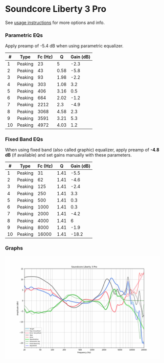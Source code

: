 # Soundcore Liberty 3 Pro
See [usage instructions](https://github.com/jaakkopasanen/AutoEq#usage) for more options and info.

### Parametric EQs
Apply preamp of -5.4 dB when using parametric equalizer.

|   # | Type    |   Fc (Hz) |    Q |   Gain (dB) |
|-----|---------|-----------|------|-------------|
|   1 | Peaking |        23 | 5    |        -2.3 |
|   2 | Peaking |        43 | 0.58 |        -5.8 |
|   3 | Peaking |        93 | 1.98 |        -2.2 |
|   4 | Peaking |       303 | 1.08 |         3.2 |
|   5 | Peaking |       406 | 3.16 |         0.5 |
|   6 | Peaking |       664 | 2.02 |        -1.2 |
|   7 | Peaking |      2212 | 2.3  |        -4.9 |
|   8 | Peaking |      3068 | 4.58 |         2.3 |
|   9 | Peaking |      3591 | 3.21 |         5.3 |
|  10 | Peaking |      4972 | 4.03 |         1.2 |

### Fixed Band EQs
When using fixed band (also called graphic) equalizer, apply preamp of **-4.8 dB** (if available) and set gains manually with these parameters.

|   # | Type    |   Fc (Hz) |    Q |   Gain (dB) |
|-----|---------|-----------|------|-------------|
|   1 | Peaking |        31 | 1.41 |        -5.5 |
|   2 | Peaking |        62 | 1.41 |        -4.6 |
|   3 | Peaking |       125 | 1.41 |        -2.4 |
|   4 | Peaking |       250 | 1.41 |         3.3 |
|   5 | Peaking |       500 | 1.41 |         0.3 |
|   6 | Peaking |      1000 | 1.41 |         0.3 |
|   7 | Peaking |      2000 | 1.41 |        -4.2 |
|   8 | Peaking |      4000 | 1.41 |         6   |
|   9 | Peaking |      8000 | 1.41 |        -1.9 |
|  10 | Peaking |     16000 | 1.41 |       -18.2 |

### Graphs
![](./Soundcore%20Liberty%203%20Pro.png)
